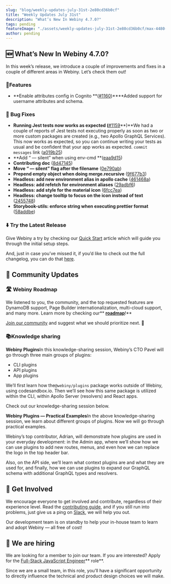 ```yaml
---
slug: "blog/weekly-updates-july-31st-2e80cd36b0cf"
title: "Weekly Updates July 31st"
description: "What’s New In Webiny 4.7.0?"
tags: pending
featureImage: "./assets/weekly-updates-july-31st-2e80cd36b0cf/max-4480-1Ai44qMLu51qgCi5MsAgJfg.png"
author: pending
---
```



## 🆕 What’s New In Webiny 4.7.0?

In this week’s release, we introduce a couple of improvements and fixes in a couple of different areas in Webiny. Let’s check them out!

### 🚀Features

* **Enable attributes config in Cognito **([#1160](https://github.com/webiny/webiny-js/issues/1160))****Added support for username attributes and schema.

### 🐞 Bug Fixes

* **Running Jest tests now works as expected (**[#1159](https://github.com/webiny/webiny-js/pull/1159)**)**We had a couple of reports of Jest tests not executing properly as soon as two or more custom packages are created (e.g., two Apollo GraphQL Services). This now works as expected, so you can continue writing your tests as usual and be confident that your app works as expected.
`commit messages` link ([a019b25](https://github.com/webiny/webiny-js/commit/a019b2581d9f230b6e162b945d22336d2ec8a7f9))
* **Add “ — silent” when using env-cmd **([eaa9d15](https://github.com/webiny/webiny-js/commit/eaa9d15ce4adc6570b4b49e1c9223da1eaadb9d1))
* **Contributing doc** ([8d47145](https://github.com/webiny/webiny-js/commit/8d4714534c51848bd53366eefdb979d657167861))
* **Move “ — silent” flag after the filename** ([0e790ab](https://github.com/webiny/webiny-js/commit/0e790abffaa1a2eb1a317620b6d4a97f0e0358a9))
* **Prepend empty object when doing merge.recursive** ([9f677b3](https://github.com/webiny/webiny-js/commit/9f677b323409b9ce5933fbdb04d8f0adf58881e9))
* **Headless: add new environment alias in apollo cache** ([461468a](https://github.com/webiny/webiny-js/commit/461468a92ff952c1fa3bb901e586e5aa30b5281b))
* **Headless: add refetch for environment aliases** ([29adbf6](https://github.com/webiny/webiny-js/commit/29adbf63a6f795d1d0eadaf35fb365ed745c80a9))
* **Headless: add style for the material icon** ([6fcc7ea](https://github.com/webiny/webiny-js/commit/6fcc7eabeb24cf2a77e8925f268e714d76285a14))
* **Headless: change tooltip to focus on the icon instead of text** ([2455748](https://github.com/webiny/webiny-js/commit/2455748d6713c5bc3f701a3b2b99a42c2d645b68))
* **Storybook-utils: enforce string when executing prettier format** ([58addbe](https://github.com/webiny/webiny-js/commit/58addbe9098e2be6c8da1376bba197c2ced6248e))

### ⬇️ Try the Latest Release

Give Webiny a try by checking our [Quick Start](https://docs.webiny.com/docs/get-started/quick-start) article which will guide you through the initial setup steps.

And, just in case you’ve missed it, if you’d like to check out the full changelog, you can do that [here](https://github.com/webiny/webiny-js/releases/tag/v4.7.0).

## 🙌 Community Updates

### 🛣 Webiny Roadmap

We listened to you, the community, and the top requested features are DynamoDB support, Page Builder internationalization, multi-cloud support, and many more. Learn more by checking our** **[roadmap](https://www.webiny.com/roadmap/)**!**

[Join our community](https://www.webiny.com/slack) and suggest what we should prioritize next. 🚀

### 📚Knowledge sharing

**Webiny Plugins**In this knowledge-sharing session, Webiny’s CTO Pavel will go through three main groups of plugins:

* CLI plugins
* API plugins
* App plugins

We’ll first learn how the`@webiny/plugins` package works outside of Webiny, using codesandbox.io. Then we’ll see how this same package is utilized within the CLI, within Apollo Server (resolvers) and React apps.

Check out our knowledge-sharing session below.

**Webiny Plugins — Practical Examples**In the above knowledge-sharing session, we learn about different groups of plugins. Now we will go through practical examples.

Webiny’s top contributor, Adrian, will demonstrate how plugins are used in your everyday development: in the Admin app, where we’ll show how we can use plugins to add new routes, menus, and even how we can replace the logo in the top header bar.

Also, on the API side, we’ll learn what context plugins are and what they are used for, and finally, how we can use plugins to expand our GraphQL schema with additional GraphQL types and resolvers.

## 🤝 Get Involved

We encourage everyone to get involved and contribute, regardless of their experience level. Read the [contributing guide](https://github.com/webiny/webiny-js/blob/master/CONTRIBUTING.md), and if you still run into problems, just give us a ping on [Slack](https://www.webiny.com/slack), we will help you out.

Our development team is on standby to help your in-house team to learn and adopt Webiny — all free of cost!

## 🚀 We are hiring

We are looking for a member to join our team.
If you are interested? Apply for the [Full-Stack JavaScript Engineer](https://careers.webiny.com/full-stack-javascript-engineer/en)** role**.

Since we are a small team, in this role, you’ll have a significant opportunity to directly influence the technical and product design choices we will make.